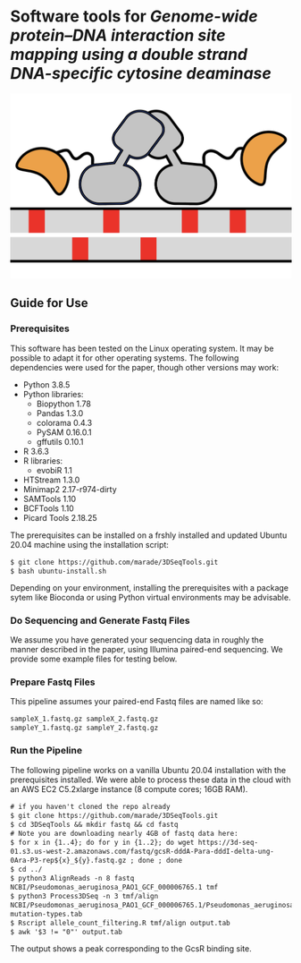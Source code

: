 # Software tools for <i>Genome-wide protein–DNA interaction site mapping using a double strand DNA-specific cytosine deaminase</i>
![logo](/title.png)
## Guide for Use
### Prerequisites
This software has been tested on the Linux operating system. It may be possible to adapt it for other operating systems. The following dependencies were used for the paper, though other versions may work:
* Python 3.8.5
* Python libraries:
  * Biopython 1.78
  * Pandas 1.3.0
  * colorama 0.4.3
  * PySAM 0.16.0.1
  * gffutils 0.10.1
* R 3.6.3
* R libraries:
  * evobiR 1.1
* HTStream 1.3.0 
* Minimap2 2.17-r974-dirty
* SAMTools 1.10
* BCFTools 1.10
* Picard Tools 2.18.25

The prerequisites can be installed on a frshly installed and updated Ubuntu 20.04 machine using the installation script:

    $ git clone https://github.com/marade/3DSeqTools.git
    $ bash ubuntu-install.sh

Depending on your environment, installing the prerequisites with a package sytem like Bioconda or using Python virtual environments may be advisable.

### Do Sequencing and Generate Fastq Files
We assume you have generated your sequencing data in roughly the manner described in the paper, using Illumina paired-end sequencing. We provide some example files for testing below.
### Prepare Fastq Files
This pipeline assumes your paired-end Fastq files are named like so:

    sampleX_1.fastq.gz sampleX_2.fastq.gz
    sampleY_1.fastq.gz sampleY_2.fastq.gz

### Run the Pipeline
The following pipeline works on a vanilla Ubuntu 20.04 installation with the prerequisites installed. We were able to process these data in the cloud with an AWS EC2 C5.2xlarge instance (8 compute cores; 16GB RAM).

    # if you haven't cloned the repo already
    $ git clone https://github.com/marade/3DSeqTools.git
    $ cd 3DSeqTools && mkdir fastq && cd fastq
    # Note you are downloading nearly 4GB of fastq data here:
    $ for x in {1..4}; do for y in {1..2}; do wget https://3d-seq-01.s3.us-west-2.amazonaws.com/fastq/gcsR-dddA-Para-dddI-delta-ung-0Ara-P3-rep${x}_${y}.fastq.gz ; done ; done
    $ cd ../
    $ python3 AlignReads -n 8 fastq NCBI/Pseudomonas_aeruginosa_PAO1_GCF_000006765.1 tmf
    $ python3 Process3DSeq -n 3 tmf/align NCBI/Pseudomonas_aeruginosa_PAO1_GCF_000006765.1/Pseudomonas_aeruginosa_PAO1_GCF_000006765.1.fna mutation-types.tab
    $ Rscript allele_count_filtering.R tmf/align output.tab
    $ awk '$3 != "0"' output.tab
    
The output shows a peak corresponding to the GcsR binding site.
